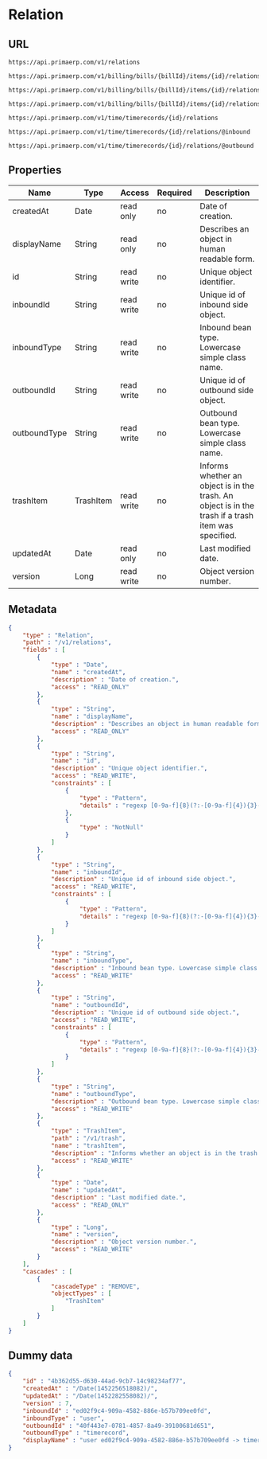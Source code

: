 Relation
==

## URL

	https://api.primaerp.com/v1/relations

	https://api.primaerp.com/v1/billing/bills/{billId}/items/{id}/relations

	https://api.primaerp.com/v1/billing/bills/{billId}/items/{id}/relations/@inbound

	https://api.primaerp.com/v1/billing/bills/{billId}/items/{id}/relations/@outbound

	https://api.primaerp.com/v1/time/timerecords/{id}/relations

	https://api.primaerp.com/v1/time/timerecords/{id}/relations/@inbound

	https://api.primaerp.com/v1/time/timerecords/{id}/relations/@outbound

## Properties

| Name         | Type      | Access     | Required | Description                                                                                         |
|--------------|-----------|------------|----------|-----------------------------------------------------------------------------------------------------|
| createdAt    | Date      | read only  | no       | Date of creation.                                                                                   |
| displayName  | String    | read only  | no       | Describes an object in human readable form.                                                         |
| id           | String    | read write | no       | Unique object identifier.                                                                           |
| inboundId    | String    | read write | no       | Unique id of inbound side object.                                                                   |
| inboundType  | String    | read write | no       | Inbound bean type. Lowercase simple class name.                                                     |
| outboundId   | String    | read write | no       | Unique id of outbound side object.                                                                  |
| outboundType | String    | read write | no       | Outbound bean type. Lowercase simple class name.                                                    |
| trashItem    | TrashItem | read write | no       | Informs whether an object is in the trash. An object is in the trash if a trash item was specified. |
| updatedAt    | Date      | read only  | no       | Last modified date.                                                                                 |
| version      | Long      | read write | no       | Object version number.                                                                              |

## Metadata

```JSON
{
	"type" : "Relation",
	"path" : "/v1/relations",
	"fields" : [
		{
			"type" : "Date",
			"name" : "createdAt",
			"description" : "Date of creation.",
			"access" : "READ_ONLY"
		},
		{
			"type" : "String",
			"name" : "displayName",
			"description" : "Describes an object in human readable form.",
			"access" : "READ_ONLY"
		},
		{
			"type" : "String",
			"name" : "id",
			"description" : "Unique object identifier.",
			"access" : "READ_WRITE",
			"constraints" : [
				{
					"type" : "Pattern",
					"details" : "regexp [0-9a-f]{8}(?:-[0-9a-f]{4}){3}-[0-9a-f]{12}"
				},
				{
					"type" : "NotNull"
				}
			]
		},
		{
			"type" : "String",
			"name" : "inboundId",
			"description" : "Unique id of inbound side object.",
			"access" : "READ_WRITE",
			"constraints" : [
				{
					"type" : "Pattern",
					"details" : "regexp [0-9a-f]{8}(?:-[0-9a-f]{4}){3}-[0-9a-f]{12}"
				}
			]
		},
		{
			"type" : "String",
			"name" : "inboundType",
			"description" : "Inbound bean type. Lowercase simple class name.",
			"access" : "READ_WRITE"
		},
		{
			"type" : "String",
			"name" : "outboundId",
			"description" : "Unique id of outbound side object.",
			"access" : "READ_WRITE",
			"constraints" : [
				{
					"type" : "Pattern",
					"details" : "regexp [0-9a-f]{8}(?:-[0-9a-f]{4}){3}-[0-9a-f]{12}"
				}
			]
		},
		{
			"type" : "String",
			"name" : "outboundType",
			"description" : "Outbound bean type. Lowercase simple class name.",
			"access" : "READ_WRITE"
		},
		{
			"type" : "TrashItem",
			"path" : "/v1/trash",
			"name" : "trashItem",
			"description" : "Informs whether an object is in the trash. An object is in the trash if a trash item was specified.",
			"access" : "READ_WRITE"
		},
		{
			"type" : "Date",
			"name" : "updatedAt",
			"description" : "Last modified date.",
			"access" : "READ_ONLY"
		},
		{
			"type" : "Long",
			"name" : "version",
			"description" : "Object version number.",
			"access" : "READ_WRITE"
		}
	],
	"cascades" : [
		{
			"cascadeType" : "REMOVE",
			"objectTypes" : [
				"TrashItem"
			]
		}
	]
}
```

## Dummy data

```JSON
{
	"id" : "4b362d55-d630-44ad-9cb7-14c98234af77",
	"createdAt" : "/Date(1452256518082)/",
	"updatedAt" : "/Date(1452282558082)/",
	"version" : 7,
	"inboundId" : "ed02f9c4-909a-4582-886e-b57b709ee0fd",
	"inboundType" : "user",
	"outboundId" : "40f443e7-0781-4857-8a49-39100681d651",
	"outboundType" : "timerecord",
	"displayName" : "user ed02f9c4-909a-4582-886e-b57b709ee0fd -> timerecord 40f443e7-0781-4857-8a49-39100681d651"
}
```

